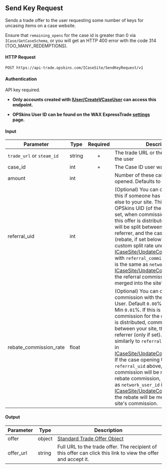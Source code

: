 ## Send Key Request

Sends a trade offer to the user requesting some number of keys for uncasing items on a case website.

Ensure that `remaining_opens` for the case id is greater than 0 via `ICase/GetCaseSchema`, or you will get an HTTP 400 error with the code 314 (TOO_MANY_REDEMPTIONS).

#### HTTP Request

`POST https://api-trade.opskins.com/ICaseSite/SendKeyRequest/v1`

#### Authentication

API key required.

- **Only accounts created with [IUser/CreateVCaseUser](/IUser/CreateVCaseUser.md) can access this endpoint.**

- **OPSkins User ID can be found on the WAX ExpressTrade [settings](https://trade.opskins.com/settings) page.**

#### Input

Parameter | Type | Required   | Description
--------- | -----| :--------: | -----------
`trade_url` or `steam_id` | string | + | The trade URL or the Steam ID64 of the user
case_id   | int  | + | The Case ID user wants to open
amount    | int  |  | Number of these cases that should be opened. Defaults to 1.
referral_uid | int | | (Optional) You can choose to send this if someone has referred someone else to your site. This should be an OPSkins UID (of the referrer). If this is set, when commission for the cases in this offer is distributed, commission will be split between your site, the referrer, and the case-opening user (rebate, if set below). You may set a custom split rate under [ICaseSite/UpdateCommissionSettings](/ICaseSite/UpdateCommissionSettings.md) with `referral_commission_rate`. If this is the same as `network_user_id` in [ICaseSite/UpdateCommissionSettings](/ICaseSite/UpdateCommissionSettings.md), the referral commission will be merged into the site's commission.
rebate_commission_rate | float | | (Optional) You can choose to share commission with the case-opening User. Default `0.00`%, Max `10.00`%, & Min `0.01`%. If this is set, when commission for the cases in this offer is distributed, commission will be split between your site, the User, and referrer (only if set). This works similarly to `referral_commission_rate` in [ICaseSite/UpdateCommissionSettings](/ICaseSite/UpdateCommissionSettings.md). If the case opening UID is the same as `referral_uid` above, referral commission will be merged into the rebate commission, or if it is the same as `network_user_id` in [ICaseSite/UpdateCommissionSettings](/ICaseSite/UpdateCommissionSettings.md), the rebate will be merged into the site's commission.

#### Output

Parameter | Type | Description
--------- | -----| -------- 
offer | object | [Standard Trade Offer Object](/ITrade.md#standard-trade-offer-object)
offer_url | string | Full URL to the trade offer. The recipient of this offer can click this link to view the offer and accept it.
